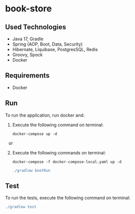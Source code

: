 # book-store

## Used Technologies

- Java 17, Gradle
- Spring (AOP, Boot, Data, Security)
- Hibernate, Liquibase, PostgresSQL, Redis
- Groovy, Spock
- Docker

## Requirements

- Docker

## Run

To run the application, run docker and:

1. Execute the following command on terminal:

   ```docker
   docker-compose up -d
   ```

&ensp;
or

2. Execute the following commands on terminal:

   ```docker
   docker-compose -f docker-compose-local.yaml up -d
   ```

   ```gradle
   ./gradlew bootRun
   ```

## Test

To run the tests, execute the following command on terminal:

   ```gradle
   ./gradlew test
   ```